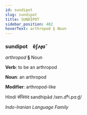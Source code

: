 ```yaml
---
id: sundipot
slug: sundipot
title: SUNDİPOT
sidebar_position: 402
hoverText: arthropod § Noun
---
```


### sundipot&emsp;<span kind="abugida">ɐ̃ʃʌɟʋ̆</span>

*arthropod* **§** Noun

**Verb**: to be an arthropod

**Noun**: an arthropod

**Modifier**: arthropod-like

Hindi संधिपाद sandhipād /sɐn.dʱi.pɑːd̪/

*Indo-Iranian Language Family*